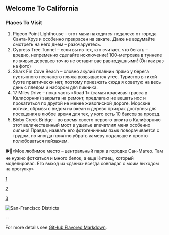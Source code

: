 ## Welcome To California


### Places To Visit

1. Pigeon Point Lighthouse – этот маяк находится недалеко от города Санта-Круз и особенно прекрасен на закате. Даже не вздумайте смотреть на него днем – разочаруетесь. 
2. Cypress Tree Tunnel – если вы из тех, кто считает, что бегать – вредно, непременно сделайте исключение! 100-метровка в туннеле из живых деревьев точно не оставит вас равнодушными! (Он как раз на фото) 
3. Shark Fin Cove Beach – словно акулий плавник прямо у берега пустынного песчаного пляжа возвышается утес. Туристов в тихой бухте практически нет, поэтому приезжать сюда я советую на весь день с пледом и набором для пикника. 
4. 17 Miles Drive – пока часть «Road 1» (самая красивая трасса в Калифорнии) закрыта на ремонт, предлагаю не вешать нос и прокатиться по другой не менее живописной дороге. Морские котики, обрывы с видом на океан и дерево призрак доступны для посещения в любое время для тех, у кого есть 10 баксов за проезд. 
5. Bixby Creek Bridge – во время своего первого визита в Калифорнию этот величественный мост в ущелье впечатлил меня особенно сильно! Правда, назвать его фотогеничным язык поворачивается с трудом, но иногда приятно убрать камеру подальше и просто полюбоваться пейзажем.

🐕💭«Мое любимое место – центральный парк в городке Сан-Матео. Там не нужно фоткаться и много белок, а еще Китаец, который моделировал. Его выход из «дзена» всегда совпадал с моим выходом на прогулку»

[1](https://www.google.com/maps/dir/Palo+Alto,+CA/Pigeon+Point+Lighthouse,+Pigeon+Point+Road,+Pescadero,+CA/@37.4300002,-122.5997876,10z/data=!3m1!4b1!4m13!4m12!1m5!1m1!1s0x808fb07b9dba1c39:0xe1ff55235f576cf!2m2!1d-122.1430195!2d37.4418834!1m5!1m1!1s0x808f003727a4369d:0x5a954bb7ea58032e!2m2!1d-122.3928022!2d37.1829202)

[2](https://www.google.com/maps/dir/Palo+Alto,+CA/%D0%9F%D0%BE%D0%B9%D0%BD%D1%82+%D0%A0%D0%B5%D0%B9%D0%B5%D1%81+%D0%A1%D1%82%D0%B5%D0%B9%D1%88%D0%B5%D0%BD,+%D0%9A%D0%B0%D0%BB%D0%B8%D1%84%D0%BE%D1%80%D0%BD%D0%B8%D1%8F+94956/@37.7692556,-122.7022691,10z/data=!3m1!4b1!4m13!4m12!1m5!1m1!1s0x808fb07b9dba1c39:0xe1ff55235f576cf!2m2!1d-122.1430195!2d37.4418834!1m5!1m1!1s0x8085cf88aab4912b:0x8c1501422b6ca0a8!2m2!1d-122.8069356!2d38.0690894)

[3](https://www.google.com/maps/dir/Palo+Alto,+CA/Shark+Fin+Cove,+Davenport,+CA/@37.2564709,-122.4468983,10z/data=!3m1!4b1!4m13!4m12!1m5!1m1!1s0x808fb07b9dba1c39:0xe1ff55235f576cf!2m2!1d-122.1430195!2d37.4418834!1m5!1m1!1s0x808e5b50ae0ae325:0x510819b9aa565bf8!2m2!1d-122.1854137!2d37.0040865)


![San-Francisco Districts](https://upload.wikimedia.org/wikipedia/commons/thumb/8/8a/San_Francisco_districts_map.png/1920px-San_Francisco_districts_map.png)


--

For more details see [GitHub Flavored Markdown](https://guides.github.com/features/mastering-markdown/).
